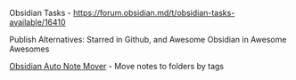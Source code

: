 Obsidian Tasks - https://forum.obsidian.md/t/obsidian-tasks-available/16410

Publish Alternatives: 
Starred in Github, and Awesome Obsidian in Awesome Awesomes

[Obsidian Auto Note Mover](https://github.com/farux/obsidian-auto-note-mover) - Move notes to folders by tags